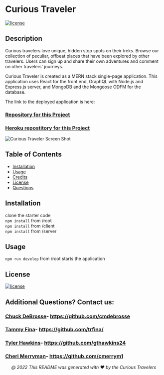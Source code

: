 # Curious Traveler

[![license](https://img.shields.io/badge/License-MIT-yellow.svg)](https://opensource.org/licenses/MIT)

## <a name="Description">Description</a>
Curious travelers love unique, hidden stop spots on their treks.  Browse our collection of peculiar, offbeat places that have been explored by other travelers.  Users can sign up and share their own adventures and comment on other travelers' journeys.

Curious Traveler is created as a MERN stack single-page application. This application uses React for the front end, GraphQL with Node.js and Express.js server, and MongoDB and the Mongoose ODFM for the database.

The link to the deployed application is here:

### [Repository for this Project](https://github.com/trfina/curious-traveler-mern)
### [Heroku repostitory for this Project](https://curious-traveler.herokuapp.com)

![Curious Traveler Screen Shot](https://user-images.githubusercontent.com/12851682/163300086-d51f4eeb-c852-4c7f-bf9b-13b6fd69fe1a.png)


## Table of Contents
* [Installation](#installation)
* [Usage](#usage)
* [Credits](#credits)
* [License](#license)
* [Questions](#questions)

## Installation
clone the starter code<br>
``npm install`` from /root<br>
``npm install`` from /client<br>
``npm install`` from /server<br>

## Usage
``npm run develop`` from /root starts the application
    
## License

[![license](https://img.shields.io/badge/License-MIT-yellow.svg)](https://opensource.org/licenses/MIT/)

## Additional Questions? Contact us:
### [Chuck DeBrosse](cmdebrosse@outlook.com)- https://github.com/cmdebrosse
### [Tammy Fina](finatammy@gmail.com)- https://github.com/trfina/
### [Tyler Hawkins](gyhawkins24@gmail.com)- https://github.com/gthawkins24
### [Cheri Merryman](cmerryman1@kent.edu)- https://github.com/cmerrym1

<p align='center'><i>
   @ 2022 This README was generated with ❤️ by the Curious Travelers</i></p>
